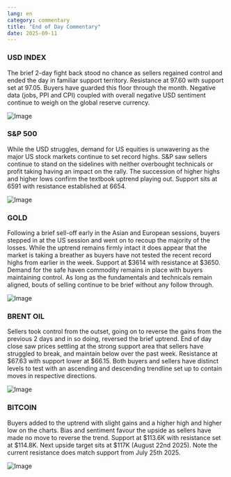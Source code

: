 ```yaml
---
lang: en
category: commentary
title: "End of Day Commentary"
date: 2025-09-11
---
```


### USD INDEX

The brief 2-day fight back stood no chance as sellers regained control and ended the day in familiar support territory. Resistance at 97.60 with support set at 97.05. Buyers have guarded this floor through the month. Negative data (jobs, PPI and CPI) coupled with overall negative USD sentiment continue to weigh on the global reserve currency.   

![Image](https://markleighedu.github.io/img/Sep-2025/11-Sep-2025/usdindex.jpg)

### S&P 500

While the USD struggles, demand for US equities is unwavering as the major US stock markets continue to set record highs. S&P saw sellers continue to stand on the sidelines with neither overbought technicals or profit taking having an impact on the rally. The succession of higher highs and higher lows confirm the textbook uptrend playing out. Support sits at 6591 with resistance established at 6654. 

![Image](https://markleighedu.github.io/img/Sep-2025/11-Sep-2025/sp500.jpg)

### GOLD

Following a brief sell-off early in the Asian and European sessions, buyers stepped in at the US session and went on to recoup the majority of the losses. While the uptrend remains firmly intact it does appear that the market is taking a breather as buyers have not tested the recent record highs from earlier in the week. Support at $3614 with resistance at $3650. Demand for the safe haven commodity remains in place with buyers maintaining control. As long as the fundamentals and technicals remain aligned, bouts of selling continue to be brief without any follow through.

![Image](https://markleighedu.github.io/img/Sep-2025/11-Sep-2025/gold.jpg)

### BRENT OIL

Sellers took control from the outset, going on to reverse the gains from the previous 2 days and in so doing, reversed the brief uptrend. End of day close saw prices settling at the strong support area that sellers have struggled to break, and maintain below over the past week. Resistance at $67.63 with support lower at $66.15. Both buyers and sellers have distinct levels to test with an ascending and descending trendline set up to contain moves in respective directions. 

![Image](https://markleighedu.github.io/img/Sep-2025/11-Sep-2025/brentoil.jpg)

### BITCOIN

Buyers added to the uptrend with slight gains and a higher high and higher low on the charts. Bias and sentiment favour the upside as sellers have made no move to reverse the trend. Support at $113.6K with resistance set at $114.8K. Next upside target sits at $117K (August 22nd 2025). Note the current resistance does match support from July 25th 2025.

![Image](https://markleighedu.github.io/img/Sep-2025/11-Sep-2025/bitcoin.jpg)


